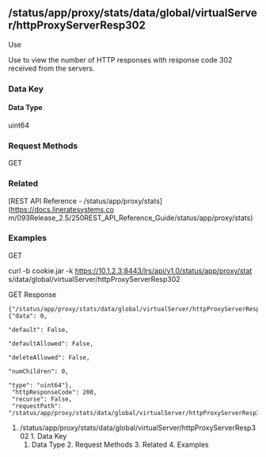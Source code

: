 ## /status/app/proxy/stats/data/global/virtualServer/httpProxyServerResp302

Use

Use to view the number of HTTP responses with response code 302 received from
the servers.

### Data Key

#### Data Type

uint64

### Request Methods

GET

### Related

[REST API Reference - /status/app/proxy/stats](https://docs.lineratesystems.co
m/093Release_2.5/250REST_API_Reference_Guide/status/app/proxy/stats)

### Examples

GET

curl -b cookie.jar -k https://10.1.2.3:8443/lrs/api/v1.0/status/app/proxy/stat
s/data/global/virtualServer/httpProxyServerResp302

GET Response

    
    {"/status/app/proxy/stats/data/global/virtualServer/httpProxyServerResp302": {"data": 0,
                                                                                "default": False,
                                                                                "defaultAllowed": False,
                                                                                "deleteAllowed": False,
                                                                                "numChildren": 0,
                                                                                "type": "uint64"},
     "httpResponseCode": 200,
     "recurse": False,
     "requestPath": "/status/app/proxy/stats/data/global/virtualServer/httpProxyServerResp302"}
    

  1. /status/app/proxy/stats/data/global/virtualServer/httpProxyServerResp302
    1. Data Key
      1. Data Type
    2. Request Methods
    3. Related
    4. Examples

